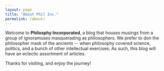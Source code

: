```yaml
---
layout: page
title: "About Phil Inc."
permalink: /about/
---
```


Welcome to **Philosphy Incorporated**, a blog that houses musings from a group of ignoramuses masquerading as philosophers. We prefer to don the philosopher mask of the ancients -- when philosophy covered science, politics, and a bunch of other intellectual exercises. As such, this blog will have an eclectic assortment of articles. 

Thanks for visiting, and enjoy the journey! 
